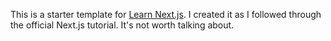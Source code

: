 This is a starter template for [Learn Next.js](https://nextjs.org/learn). I created it as I followed through the official Next.js tutorial. It's not worth talking about.



